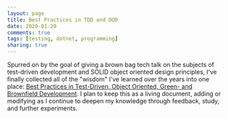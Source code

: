 ```yaml
---
layout: page
title: Best Practices in TDD and OOD
date: 2020-01-20
comments: true
tags: [testing, dotnet, programming]
sharing: true
---
```


Spurred on by the goal of giving a brown bag tech talk on the subjects of test-driven development and SOLID object oriented design principles, I've finally collected all of the "wisdom" I've learned over the years into one place: [Best Practices in Test-Driven, Object Oriented, Green- and Brownfield Development](/best-practices-tdd-oo/intro). I plan to keep this as a living document, adding or modifying as I continue to deepen my knowledge through feedback, study, and further experiments.
